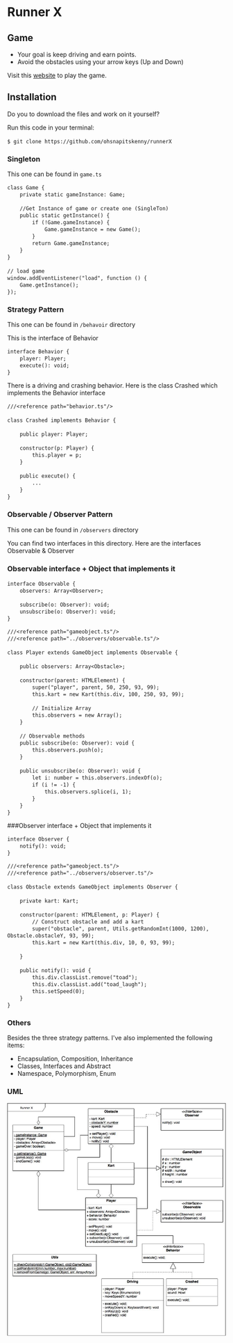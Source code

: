 # Runner X

## Game

- Your goal is keep driving and earn points.
- Avoid the obstacles using your arrow keys (Up and Down)

Visit this <a href="https://ohsnapitskenny.github.io/RunnerX/dist/" target="_blank">website</a> to play the game.

## Installation
Do you to download the files and work on it yourself?

Run this code in your terminal: 

`
$ git clone https://github.com/ohsnapitskenny/runnerX
`

### Singleton
This one can be found in `game.ts`
```
class Game {
    private static gameInstance: Game;

    //Get Instance of game or create one (SingleTon)
    public static getInstance() {
        if (!Game.gameInstance) {
            Game.gameInstance = new Game();
        }
        return Game.gameInstance;
    }
}
 
// load game
window.addEventListener("load", function () {
    Game.getInstance();
});
```

### Strategy Pattern
This one can be found in `/behavoir` directory

This is the interface of Behavior
```
interface Behavior {
    player: Player;
    execute(): void;
}
```

There is a driving and crashing behavior. Here is the class Crashed which implements the Behavior interface 
```
///<reference path="behavior.ts"/>

class Crashed implements Behavior {
    
    public player: Player;
     
    constructor(p: Player) {
        this.player = p;
    }

    public execute() {
        ...
    }
}
```

### Observable / Observer Pattern
This one can be found in `/observers` directory
 
You can find two interfaces in this directory. Here are the interfaces Observable & Observer

### Observable interface + Object that implements it
```
interface Observable {
    observers: Array<Observer>;

    subscribe(o: Observer): void;
    unsubscribe(o: Observer): void;
}
```

```
///<reference path="gameobject.ts"/>
///<reference path="../observers/observable.ts"/>
 
class Player extends GameObject implements Observable {
   
    public observers: Array<Obstacle>;
   
    constructor(parent: HTMLElement) {
        super("player", parent, 50, 250, 93, 99);
        this.kart = new Kart(this.div, 100, 250, 93, 99);

        // Initialize Array
        this.observers = new Array();
    }
 
    // Observable methods
    public subscribe(o: Observer): void {
        this.observers.push(o);
    }
 
    public unsubscribe(o: Observer): void {
        let i: number = this.observers.indexOf(o);
        if (i != -1) {
            this.observers.splice(i, 1);
        }
    }
}
```

###Observer interface + Object that implements it
```
interface Observer {
    notify(): void;
}
```

```
///<reference path="gameobject.ts"/>
///<reference path="../observers/observer.ts"/>
 
class Obstacle extends GameObject implements Observer {

    private kart: Kart;

    constructor(parent: HTMLElement, p: Player) {
        // Construct obstacle and add a kart
        super("obstacle", parent, Utils.getRandomInt(1000, 1200), Obstacle.obstacleY, 93, 99);
        this.kart = new Kart(this.div, 10, 0, 93, 99);

    }

    public notify(): void {
        this.div.classList.remove("toad");
        this.div.classList.add("toad_laugh");
        this.setSpeed(0);
    }
}
```

### Others
Besides the three strategy patterns. I've also implemented the following items:
- Encapsulation, Composition, Inheritance 
- Classes, Interfaces and Abstract
- Namespace, Polymorphism, Enum
 

### UML
![RunnerX UML](https://github.com/ohsnapitskenny/RunnerX/blob/master/RunnerX.jpg)

